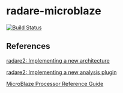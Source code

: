 radare-microblaze
=================

[![Build Status](https://travis-ci.org/m-thu/radare-microblaze.svg?branch=master)](https://travis-ci.org/m-thu/radare-microblaze)

## References
[radare2: Implementing a new architecture](https://github.com/radare/radare2/wiki/Implementing-a-new-architecture)

[radare2: Implementing a new analysis plugin](https://github.com/radare/radare2/wiki/Implementing-a-new-analysis-plugin)

[MicroBlaze Processor Reference Guide](http://www.xilinx.com/support/documentation/sw_manuals/mb_ref_guide.pdf)
